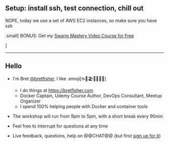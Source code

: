 ## Setup: install ssh, test connection, chill out

NOPE, today we use a set of AWS EC2 instances, so make sure you have ssh

.small[
  BONUS: Get my [Swarm Mastery Video Course for Free](https://www.udemy.com/docker-swarm-mastery/?couponCode=VELOCITYLON18)
  
]

---

## Hello

 - I'm Bret [@bretfisher](https://twitter.com/bretfisher), I like .emoji[☕🥂🏖️🥃🏋️‍♂️🐳]
   - I do things at https://bretfisher.com
   - Docker Captain, Udemy Course Author, DevOps Consultant, Meetup Organizer
   - I spend 100% helping people with Docker and container tools

- The workshop will run from 9pm to 5pm, with a short break every 90min

- Feel free to interrupt for questions at any time

- Live feedback, questions, help on @@CHAT@@ (but first [sign up for it](https://dockermasterychat.herokuapp.com))
